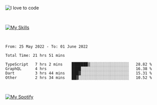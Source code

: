![I love to code](https://capsule-render.vercel.app/api?height=250&type=waving&color=gradient&customColorList=14&section=header&text=%F0%9F%92%80%20%F0%9F%96%A4%20%F0%9F%92%BB&fontSize=34&fontColor=fff&animation=fadeIn&fontAlignY=40)

<br>

[![My Skills](https://skillicons.dev/icons?i=html,css,js,ts,dart,react,vue,astro,nextjs,nuxtjs,svelte,remix,gatsby,flutter,jest,sass,styledcomponents,tailwind,materialui,nodejs,graphql,git,netlify,ai,figma)](https://skillicons.dev)

<br>

<!--START_SECTION:waka-->

```text
From: 25 May 2022 - To: 01 June 2022

Total Time: 21 hrs 51 mins

TypeScript   7 hrs 2 mins    ███████▒░░░░░░░░░░░░░░░░░   28.82 %
GraphQL      4 hrs           ████░░░░░░░░░░░░░░░░░░░░░   16.38 %
Dart         3 hrs 44 mins   ███▓░░░░░░░░░░░░░░░░░░░░░   15.31 %
Other        2 hrs 34 mins   ██▓░░░░░░░░░░░░░░░░░░░░░░   10.52 %
```

<!--END_SECTION:waka-->

<br>

[![My Spotify](https://spotify-github-profile.vercel.app/api/view?uid=dmblakedesign&cover_image=true&theme=default&bar_color=53b14f&bar_color_cover=false)](https://github.com/kittinan/spotify-github-profile)
